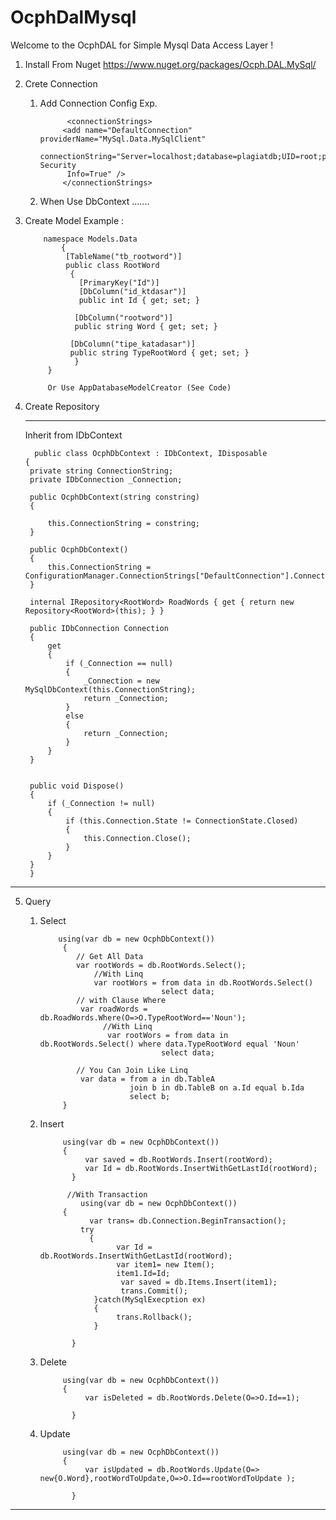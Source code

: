 # OcphDalMysql

Welcome to the OcphDAL for Simple  Mysql Data Access Layer !
1. Install From Nuget
   https://www.nuget.org/packages/Ocph.DAL.MySql/
2. Crete Connection
   1. Add Connection Config
      Exp. 
              
                <connectionStrings>
               <add name="DefaultConnection" providerName="MySql.Data.MySqlClient" 
                  connectionString="Server=localhost;database=plagiatdb;UID=root;password=;CharSet=utf8;Persist Security 
                Info=True" />
               </connectionStrings>


   2. When Use DbContext
      .......
      


3. Create Model  Example :

           namespace Models.Data
               {
                [TableName("tb_rootword")]
                public class RootWord
                 {
                   [PrimaryKey("Id")]
                   [DbColumn("id_ktdasar")]
                   public int Id { get; set; }

                  [DbColumn("rootword")]
                  public string Word { get; set; }

                 [DbColumn("tipe_katadasar")]
                 public string TypeRootWord { get; set; }
                  }
            }

            Or Use AppDatabaseModelCreator (See Code)

   
4. Create Repository
   ***
   Inherit from IDbContext

         public class OcphDbContext : IDbContext, IDisposable
       {
        private string ConnectionString;
        private IDbConnection _Connection;

        public OcphDbContext(string constring)
        {

            this.ConnectionString = constring;
        }

        public OcphDbContext()
        {
            this.ConnectionString = ConfigurationManager.ConnectionStrings["DefaultConnection"].ConnectionString;
        }
       
        internal IRepository<RootWord> RoadWords { get { return new Repository<RootWord>(this); } }
     
        public IDbConnection Connection
        {
            get
            {
                if (_Connection == null)
                {
                    _Connection = new MySqlDbContext(this.ConnectionString);
                    return _Connection;
                }
                else
                {
                    return _Connection;
                }
            }
        }


        public void Dispose()
        {
            if (_Connection != null)
            {
                if (this.Connection.State != ConnectionState.Closed)
                {
                    this.Connection.Close();
                }
            }
        }
        }
***

5. Query
   1. Select


              using(var db = new OcphDbContext())
               {
                  // Get All Data
                  var rootWords = db.RootWords.Select();
                      //With Linq 
                      var rootWors = from data in db.RootWords.Select()
                                     select data;
                  // with Clause Where
                   var roadWords = db.RoadWords.Where(O=>O.TypeRootWord=='Noun');
                        //With Linq
                         var rootWors = from data in db.RootWords.Select() where data.TypeRootWord equal 'Noun'
                                     select data;

                  // You Can Join Like Linq
                   var data = from a in db.TableA  
                              join b in db.TableB on a.Id equal b.Ida
                              select b;
               }

   2. Insert
                 
               using(var db = new OcphDbContext())
               {
                    var saved = db.RootWords.Insert(rootWord);
                    var Id = db.RootWords.InsertWithGetLastId(rootWord);
                 }

                //With Transaction
                   using(var db = new OcphDbContext())
               {
                     var trans= db.Connection.BeginTransaction();
                   try
                     {
                           var Id = db.RootWords.InsertWithGetLastId(rootWord);
                           var item1= new Item();
                           item1.Id=Id;
                            var saved = db.Items.Insert(item1);
                            trans.Commit();
                      }catch(MySqlExecption ex)
                      {
                           trans.Rollback();   
                      }
                    
                 }
                  
   3. Delete


               using(var db = new OcphDbContext())
               {
                    var isDeleted = db.RootWords.Delete(O=>O.Id==1);
                 
                 }

    
   4. Update


               using(var db = new OcphDbContext())
               {
                    var isUpdated = db.RootWords.Update(O=> new{O.Word},rootWordToUpdate,O=>O.Id==rootWordToUpdate );
                 
                 }


***
